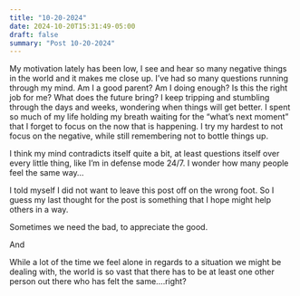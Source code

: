 ```yaml
---
title: "10-20-2024"
date: 2024-10-20T15:31:49-05:00
draft: false
summary: "Post 10-20-2024"
---
```


My motivation lately has been low, I see and hear so many negative things in 
the world and it makes me close up. I’ve had so many questions running through 
my mind. Am I a good parent? Am I doing enough? Is this the right job for me? 
What does the future bring? I keep tripping and stumbling through the days and 
weeks, wondering when things will get better. I spent so much of my life holding 
my breath waiting for the “what’s next moment” that I forget to focus on the now 
that is happening. I try my hardest to not focus on the negative, while still 
remembering not to bottle things up. 

I think my mind contradicts itself quite a bit, at least questions itself over 
every little thing, like I’m in defense mode 24/7. I wonder how many people feel 
the same way…

I told myself I did not want to leave this post off on the wrong foot. So I guess 
my last thought for the post is something that I hope might help others in a way. 

Sometimes we need the bad, to appreciate the good. 

And 

While a lot of the time we feel alone in regards to a situation we might be 
dealing with, the world is so vast that there has to be at least one other person 
out there who has felt the same….right?
